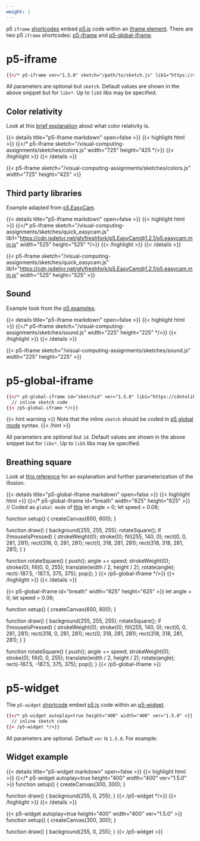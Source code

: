 ```yaml
---
weight: 1
---
```


p5 `iframe` [shortcodes](https://gohugo.io/content-management/shortcodes/) embed [p5.js](https://p5js.org/) code within an [iframe element](https://developer.mozilla.org/en-US/docs/Web/HTML/Element/iframe). There are two p5 `iframe` shortcodes: [p5-iframe](#p5-iframe) and [p5-global-iframe](#p5-global-iframe).

# p5-iframe

```html
{{</* p5-iframe ver="1.5.0" sketch="/path/to/sketch.js" lib1="https://cdntolib1/lib1.js" width="800" height="600" */>}}
```

All parameters are optional but `sketch`. Default values are shown in the above snippet but for `libs*`. Up to `lib5` libs may be specified.

## Color relativity

Look at this [brief explanation](https://p5js.org/examples/color-relativity.html) about what color relativity is.

{{< details title="p5-iframe markdown" open=false >}}
{{< highlight html >}}
{{</* p5-iframe sketch="/visual-computing-assignments/sketches/colors.js" width="725" height="425 */>}}
{{< /highlight >}}
{{< /details >}}

{{< p5-iframe sketch="/visual-computing-assignments/sketches/colors.js" width="725" height="425" >}}

## Third party libraries

Example adapted from [p5.EasyCam](https://github.com/freshfork/p5.EasyCam/blob/master/examples/QuickStart/QuickStart.js).

{{< details title="p5-iframe markdown" open=false >}}
{{< highlight html >}}
{{</* p5-iframe sketch="/visual-computing-assignments/sketches/quick_easycam.js" lib1="https://cdn.jsdelivr.net/gh/freshfork/p5.EasyCam@1.2.1/p5.easycam.min.js" width="525" height="525" */>}}
{{< /highlight >}}
{{< /details >}}

{{< p5-iframe sketch="/visual-computing-assignments/sketches/quick_easycam.js" lib1="https://cdn.jsdelivr.net/gh/freshfork/p5.EasyCam@1.2.1/p5.easycam.min.js" width="525" height="525" >}}

## Sound

Example took from the [p5 examples](https://p5js.org/examples/sound-sound-effect.html).

{{< details title="p5-iframe markdown" open=false >}}
{{< highlight html >}}
{{</* p5-iframe sketch="/visual-computing-assignments/sketches/sound.js" width="225" height="225" */>}}
{{< /highlight >}}
{{< /details >}}

{{< p5-iframe sketch="/visual-computing-assignments/sketches/sound.js" width="225" height="225" >}}

# p5-global-iframe

```html
{{</* p5-global-iframe id="sketchid" ver="1.5.0" lib1="https://cdntolib1/lib1.js" width="800" height="600" >}}
  // inline sketch code
{{< /p5-global-iframe */>}}
```

{{< hint warning >}}
Note that the inline `sketch` should be coded in [p5 global mode](https://github.com/processing/p5.js/wiki/Global-and-instance-mode) syntax.
{{< /hint >}}

All parameters are optional but `id`. Default values are shown in the above snippet but for `libs*`. Up to `lib5` libs may be specified.

## Breathing square

Look at [this reference](https://michaelbach.de/ot/mot-breathingSquare/) for an explanation and further parameterization of the illusion.

{{< details title="p5-global-iframe markdown" open=false >}}
{{< highlight html >}}
{{</* p5-global-iframe id="breath" width="625" height="625" >}}
// Coded as `global mode` of [this](https://github.com/VisualComputing/Cognitive/blob/gh-pages/sketches/rotateSquare.js)
let angle = 0;
let speed = 0.06;

function setup() {
createCanvas(600, 600);
}

function draw() {
background(255, 255, 255);
rotateSquare();
if (!mouseIsPressed) {
strokeWeight(0);
stroke(0);
fill(255, 140, 0);
rect(0, 0, 281, 281);
rect(318, 0, 281, 281);
rect(0, 318, 281, 281);
rect(318, 318, 281, 281);
}
}

function rotateSquare() {
push();
angle += speed;
strokeWeight(0);
stroke(0);
fill(0, 0, 255);
translate(width / 2, height / 2);
rotate(angle);
rect(-187.5, -187.5, 375, 375);
pop();
}
{{< /p5-global-iframe */>}}
{{< /highlight >}}
{{< /details >}}

{{< p5-global-iframe id="breath" width="625" height="625" >}}
let angle = 0;
let speed = 0.06;

function setup() {
createCanvas(600, 600);
}

function draw() {
background(255, 255, 255);
rotateSquare();
if (!mouseIsPressed) {
strokeWeight(0);
stroke(0);
fill(255, 140, 0);
rect(0, 0, 281, 281);
rect(318, 0, 281, 281);
rect(0, 318, 281, 281);
rect(318, 318, 281, 281);
}
}

function rotateSquare() {
push();
angle += speed;
strokeWeight(0);
stroke(0);
fill(0, 0, 255);
translate(width / 2, height / 2);
rotate(angle);
rect(-187.5, -187.5, 375, 375);
pop();
}
{{< /p5-global-iframe >}}

# p5-widget

The `p5-widget` [shortcode](https://gohugo.io/content-management/shortcodes/) embed [p5.js](https://p5js.org/) code within an [p5-widget](https://toolness.github.io/p5.js-widget/).

```html
{{</* p5-widget autoplay=true height="400" width="400" ver="1.5.0" >}}
  // inline sketch code
{{< /p5-widget */>}}
```

All parameters are optional. Default `ver` is `1.5.0`. For example:

## Widget example

{{< details title="p5-widget markdown" open=false >}}
{{< highlight html >}}
{{</* p5-widget autoplay=true height="400" width="400" ver="1.5.0" >}}
function setup() {
createCanvas(300, 300);
}

function draw() {
background(255, 0, 255);
}
{{< /p5-widget */>}}
{{< /highlight >}}
{{< /details >}}

{{< p5-widget autoplay=true height="400" width="400" ver="1.5.0" >}}
function setup() {
createCanvas(300, 300);
}

function draw() {
background(255, 0, 255);
}
{{< /p5-widget >}}
